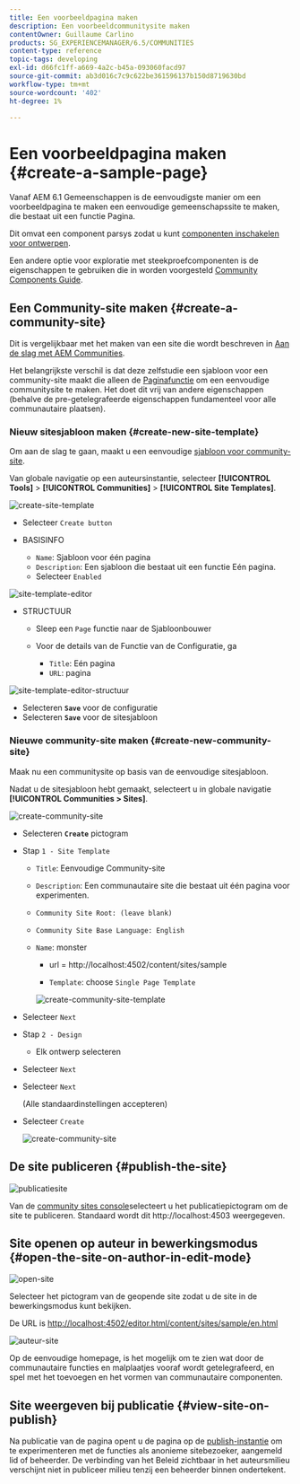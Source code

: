 ```yaml
---
title: Een voorbeeldpagina maken
description: Een voorbeeldcommunitysite maken
contentOwner: Guillaume Carlino
products: SG_EXPERIENCEMANAGER/6.5/COMMUNITIES
content-type: reference
topic-tags: developing
exl-id: d66fc1ff-a669-4a2c-b45a-093060facd97
source-git-commit: ab3d016c7c9c622be361596137b150d8719630bd
workflow-type: tm+mt
source-wordcount: '402'
ht-degree: 1%

---
```


# Een voorbeeldpagina maken {#create-a-sample-page}

Vanaf AEM 6.1 Gemeenschappen is de eenvoudigste manier om een voorbeeldpagina te maken een eenvoudige gemeenschapssite te maken, die bestaat uit een functie Pagina.

Dit omvat een component parsys zodat u kunt [componenten inschakelen voor ontwerpen](basics.md#accessing-communities-components).

Een andere optie voor exploratie met steekproefcomponenten is de eigenschappen te gebruiken die in worden voorgesteld [Community Components Guide](components-guide.md).

## Een Community-site maken {#create-a-community-site}

Dit is vergelijkbaar met het maken van een site die wordt beschreven in [Aan de slag met AEM Communities](getting-started.md).

Het belangrijkste verschil is dat deze zelfstudie een sjabloon voor een community-site maakt die alleen de [Paginafunctie](functions.md#page-function) om een eenvoudige communitysite te maken. Het doet dit vrij van andere eigenschappen (behalve de pre-getelegrafeerde eigenschappen fundamenteel voor alle communautaire plaatsen).

### Nieuw sitesjabloon maken {#create-new-site-template}

Om aan de slag te gaan, maakt u een eenvoudige [sjabloon voor community-site](sites.md).

Van globale navigatie op een auteursinstantie, selecteer **[!UICONTROL Tools]** > **[!UICONTROL Communities]** > **[!UICONTROL Site Templates]**.

![create-site-template](assets/create-site-template1.png)

* Selecteer `Create button`
* BASISINFO

   * `Name`: Sjabloon voor één pagina
   * `Description`: Een sjabloon die bestaat uit een functie Eén pagina.
   * Selecteer `Enabled`

![site-template-editor](assets/site-template-editor.png)

* STRUCTUUR

   * Sleep een `Page` functie naar de Sjabloonbouwer
   * Voor de details van de Functie van de Configuratie, ga

      * `Title`: Eén pagina
      * `URL`: pagina

![site-template-editor-structuur](assets/site-template-editor1.png)

* Selecteren **`Save`** voor de configuratie
* Selecteren **`Save`** voor de sitesjabloon

### Nieuwe community-site maken {#create-new-community-site}

Maak nu een communitysite op basis van de eenvoudige sitesjabloon.

Nadat u de sitesjabloon hebt gemaakt, selecteert u in globale navigatie **[!UICONTROL Communities > Sites]**.

![create-community-site](assets/create-community-site1.png)

* Selecteren **`Create`** pictogram

* Stap `1 - Site Template`

   * `Title`: Eenvoudige Community-site
   * `Description`: Een communautaire site die bestaat uit één pagina voor experimenten.
   * `Community Site Root: (leave blank)`
   * `Community Site Base Language: English`
   * `Name`: monster

      * url = http://localhost:4502/content/sites/sample

      * `Template`: choose `Single Page Template`

     ![create-community-site-template](assets/create-community-site-template.png)

* Selecteer `Next`
* Stap `2 - Design`

   * Elk ontwerp selecteren

* Selecteer `Next`
* Selecteer `Next`

  (Alle standaardinstellingen accepteren)

* Selecteer `Create`

  ![create-community-site](assets/create-community-site.png)

## De site publiceren {#publish-the-site}

![publicatiesite](assets/publish-site.png)

Van de [community sites console](sites-console.md)selecteert u het publicatiepictogram om de site te publiceren. Standaard wordt dit http://localhost:4503 weergegeven.

## Site openen op auteur in bewerkingsmodus {#open-the-site-on-author-in-edit-mode}

![open-site](assets/open-site.png)

Selecteer het pictogram van de geopende site zodat u de site in de bewerkingsmodus kunt bekijken.

De URL is [http://localhost:4502/editor.html/content/sites/sample/en.html](http://localhost:4502/editor.html/content/sites/sample/en.html)

![auteur-site](assets/author-site.png)

Op de eenvoudige homepage, is het mogelijk om te zien wat door de communautaire functies en malplaatjes vooraf wordt getelegrafeerd, en spel met het toevoegen en het vormen van communautaire componenten.

## Site weergeven bij publicatie {#view-site-on-publish}

Na publicatie van de pagina opent u de pagina op de [publish-instantie](http://localhost:4503/content/sites/sample/en.html) om te experimenteren met de functies als anonieme sitebezoeker, aangemeld lid of beheerder. De verbinding van het Beleid zichtbaar in het auteursmilieu verschijnt niet in publiceer milieu tenzij een beheerder binnen ondertekent.
